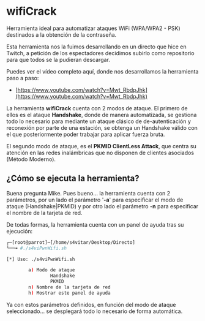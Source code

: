 # wifiCrack

Herramienta ideal para automatizar ataques WiFi (WPA/WPA2 - PSK) destinados a la obtención de la contraseña.

Esta herramienta nos la fuimos desarrollando en un directo que hice en Twitch, a petición de los espectadores decidimos subirlo como repositorio para que todos se la pudieran descargar.

Puedes ver el vídeo completo aquí, donde nos desarrollamos la herramienta paso a paso:

* [https://www.youtube.com/watch?v=Mwt_RbdpJhk](https://www.youtube.com/watch?v=Mwt_RbdpJhk)

La herramienta **wifiCrack** cuenta con 2 modos de ataque. El primero de ellos es el ataque **Handshake**, donde de manera automatizada, se gestiona todo lo necesario para mediante un ataque clásico de de-autenticación y reconexión por parte de una estación, se obtenga un Handshake válido con el que posteriormente poder trabajar para aplicar fuerza bruta.

El segundo modo de ataque, es el **PKMID ClientLess Attack**, que centra su atención en las redes inalámbricas que no disponen de clientes asociados (Método Moderno).

## ¿Cómo se ejecuta la herramienta?

Buena pregunta Mike. Pues bueno... la herramienta cuenta con 2 parámetros, por un lado el parámetro '**-a**' para especificar el modo de ataque (Handshake|PKMID) y por otro lado el parámetro **-n** para especificar el nombre de la tarjeta de red.

De todas formas, la herramienta cuenta con un panel de ayuda tras su ejecución:

```bash
┌─[root@parrot]─[/home/s4vitar/Desktop/Directo]
└──╼ #./s4viPwnWifi.sh 

[*] Uso: ./s4viPwnWifi.sh

        a) Modo de ataque
                Handshake
                PKMID
        n) Nombre de la tarjeta de red
        h) Mostrar este panel de ayuda
```

Ya con estos parámetros definidos, en función del modo de ataque seleccionado... se desplegará todo lo necesario de forma automática.

